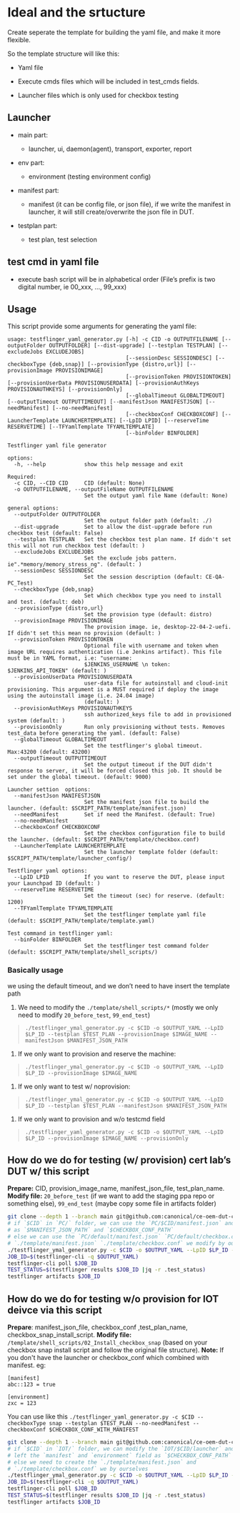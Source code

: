 # Ideal and the srtucture

Create seperate the template for building the yaml file, and make it more flexible.

So the template structure will like this:

- Yaml file

- Execute cmds files which will be included in test_cmds fields.

- Launcher files which is only used for checkbox testing

## Launcher

- main part:
  - launcher, ui, daemon(agent), transport, exporter, report

- env part:
  - environment (testing environment config)

- manifest part:
  - manifest (it can be config file, or json file),
    if we write the manifest in launcher,
    it will still create/overwrite the json file in DUT.

- testplan part:
  - test plan, test selection

## test cmd in yaml file

- execute bash script will be in alphabetical order
  (File’s prefix is two digital number, ie 00_xxx, …, 99_xxx)

## Usage

This script provide some arguments for generating the yaml file:
<!-- markdownlint-configure-file { "MD013": { "line_length": 200 } } -->

```text
usage: testflinger_yaml_generator.py [-h] -c CID -o OUTPUTFILENAME [--outputFolder OUTPUTFOLDER] [--dist-upgrade] [--testplan TESTPLAN] [--excludeJobs EXCLUDEJOBS]
                                     [--sessionDesc SESSIONDESC] [--checkboxType {deb,snap}] [--provisionType {distro,url}] [--provisionImage PROVISIONIMAGE]
                                     [--provisionToken PROVISIONTOKEN] [--provisionUserData PROVISIONUSERDATA] [--provisionAuthKeys PROVISIONAUTHKEYS] [--provisionOnly]
                                     [--globalTimeout GLOBALTIMEOUT] [--outputTimeout OUTPUTTIMEOUT] [--manifestJson MANIFESTJSON] [--needManifest] [--no-needManifest]
                                     [--checkboxConf CHECKBOXCONF] [--LauncherTemplate LAUNCHERTEMPLATE] [--LpID LPID] [--reserveTime RESERVETIME] [--TFYamlTemplate TFYAMLTEMPLATE]
                                     [--binFolder BINFOLDER]

Testflinger yaml file generator

options:
  -h, --help            show this help message and exit

Required:
  -c CID, --CID CID     CID (default: None)
  -o OUTPUTFILENAME, --outputFileName OUTPUTFILENAME
                        Set the output yaml file Name (default: None)

general options:
  --outputFolder OUTPUTFOLDER
                        Set the output folder path (default: ./)
  --dist-upgrade        Set to allow the dist-upgrade before run checkbox test (default: False)
  --testplan TESTPLAN   Set the checkbox test plan name. If didn't set this will not run checkbox test (default: )
  --excludeJobs EXCLUDEJOBS
                        Set the exclude jobs pattern. ie".*memory/memory_stress_ng". (default: )
  --sessionDesc SESSIONDESC
                        Set the session description (default: CE-QA-PC_Test)
  --checkboxType {deb,snap}
                        Set which checkbox type you need to install and test. (default: deb)
  --provisionType {distro,url}
                        Set the provision type (default: distro)
  --provisionImage PROVISIONIMAGE
                        The provision image. ie, desktop-22-04-2-uefi. If didn't set this mean no provision (default: )
  --provisionToken PROVISIONTOKEN
                        Optional file with username and token when image URL requires authentication (i.e Jenkins artifact). This file must be in YAML format, i.e: "username:
                        $JENKINS_USERNAME \n token: $JENKINS_API_TOKEN" (default: )
  --provisionUserData PROVISIONUSERDATA
                        user-data file for autoinstall and cloud-init provisioning. This argument is a MUST required if deploy the image using the autoinstall image (i.e. 24.04 image)
                        (default: )
  --provisionAuthKeys PROVISIONAUTHKEYS
                        ssh authorized_keys file to add in provisioned system (default: )
  --provisionOnly       Run only provisioning without tests. Removes test_data before generating the yaml. (default: False)
  --globalTimeout GLOBALTIMEOUT
                        Set the testflinger's global timeout. Max:43200 (default: 43200)
  --outputTimeout OUTPUTTIMEOUT
                        Set the output timeout if the DUT didn't response to server, it will be forced closed this job. It should be set under the global timeout. (default: 9000)

Launcher settion  options:
  --manifestJson MANIFESTJSON
                        Set the manifest json file to build the launcher. (default: $SCRIPT_PATH/template/manifest.json)
  --needManifest        Set if need the Manifest. (default: True)
  --no-needManifest
  --checkboxConf CHECKBOXCONF
                        Set the checkbox configuration file to build the launcher. (default: $SCRIPT_PATH/template/checkbox.conf)
  --LauncherTemplate LAUNCHERTEMPLATE
                        Set the launcher template folder (default: $SCRIPT_PATH/template/launcher_config/)

Testflinger yaml options:
  --LpID LPID           If you want to reserve the DUT, please input your Launchpad ID (default: )
  --reserveTime RESERVETIME
                        Set the timeout (sec) for reserve. (default: 1200)
  --TFYamlTemplate TFYAMLTEMPLATE
                        Set the testflinger template yaml file (default: $SCRIPT_PATH/template/template.yaml)

Test command in testflinger yaml:
  --binFolder BINFOLDER
                        Set the testflinger test command folder (default: $SCRIPT_PATH/template/shell_scripts/)
```

### Basically usage

we using the default timeout, and we don’t need to have insert the template
path

1. We  need to modify the `./template/shell_scripts/*` (mostly we only need to modify `20_before_test`, `99_end_test`)

> `./testflinger_ymal_generator.py -c $CID -o $OUTPUT_YAML --LpID $LP_ID --testplan $TEST_PLAN --provisionImage $IMAGE_NAME --manifestJson $MANIFEST_JSON_PATH`

1. If we only want to provision and reserve the machine:

> `./testflinger_ymal_generator.py -c $CID -o $OUTPUT_YAML --LpID $LP_ID --provisionImage $IMAGE_NAME`

1. If we only want to test w/ noprovision:

> `./testflinger_ymal_generator.py -c $CID -o $OUTPUT_YAML --LpID $LP_ID --testplan $TEST_PLAN --manifestJson $MANIFEST_JSON_PATH`

1. If we only want to provision and w/o testcmd field

> `./testflinger_yaml_generator.py -c $CID -o $OUTPUT_YAML --LpID $LP_ID --provisionImage $IMAGE_NAME --provisionOnly`

## How do we do for testing (w/ provision) cert lab’s DUT w/ this script

**Prepare:** CID, provision_image_name, manifest_json_file, test_plan_name.
**Modify file:** `20_before_test` (if we want to add the staging ppa repo or
something else), `99_end_test` (maybe copy some file in artifacts folder)

```sh
git clone --depth 1 --branch main git@github.com:canonical/ce-oem-dut-checkbox-configuration.git
# if `$CID` in `PC/` folder, we can use the `PC/$CID/manifest.json` and `PC/$CID/checkbox.conf`
# as `$MANIFEST_JSON_PATH` and `$CHECKBOX_CONF_PATH`
# else we can use the `PC/default/manifest.json` `PC/default/checkbox.conf` or
# `./template/manifest.json` `./template/checkbox.conf` we modify by ourselves
./testflinger_ymal_generator.py -c $CID -o $OUTPUT_YAML --LpID $LP_ID --testplan $TEST_PLAN --provisionImage $IMAGE_NAME --manifestJson $MANIFEST_JSON_PATH --checkboxConf $CHECKBOX_CONF_PATH
JOB_ID=$(testflinger-cli -q $OUTPUT_YAML)
testflinger-cli poll $JOB_ID
TEST_STATUS=$(testflinger results $JOB_ID |jq -r .test_status)
testflinger artifacts $JOB_ID
```

## How do we do for testing w/o provision for IOT deivce via this script

**Prepare**: manifest_json_file, checkbox_conf ,test_plan_name, checkbox_snap_install_script.
**Modify file:** `/template/shell_scripts/02_Install_checkbox_snap` (based
on your checkbox snap install script and follow the original file structure).
**Note:** If you don't have the launcher or checkbox_conf which combined with manifest.
eg:

```text
[manifest]
abc::123 = true

[environment]
zxc = 123
```

You can use like this
`./testflinger_yaml_generator.py -c $CID --checkboxType snap --testplan $TEST_PLAN --no-needManifest --checkboxConf $CHECKBOX_CONF_WITH_MANIFEST`

```sh
git clone --depth 1 --branch main git@github.com:canonical/ce-oem-dut-checkbox-configuration.git
# if `$CID` in `IOT/` folder, we can modify the `IOT/$CID/launcher` and only
# left the `manifest` and `environment` field as `$CHECKBOX_CONF_PATH`
# else we need to create the `./template/manifest.json` and
# `./template/checkbox.conf` we by ourselves
./testflinger_ymal_generator.py -c $CID -o $OUTPUT_YAML --LpID $LP_ID --testplan $TEST_PLAN --provisionImage $IMAGE_NAME --manifestJson $MANIFEST_JSON_PATH --checkboxConf $CHECKBOX_CONF_PATH
JOB_ID=$(testflinger-cli -q $OUTPUT_YAML)
testflinger-cli poll $JOB_ID
TEST_STATUS=$(testflinger results $JOB_ID |jq -r .test_status)
testflinger artifacts $JOB_ID
```
